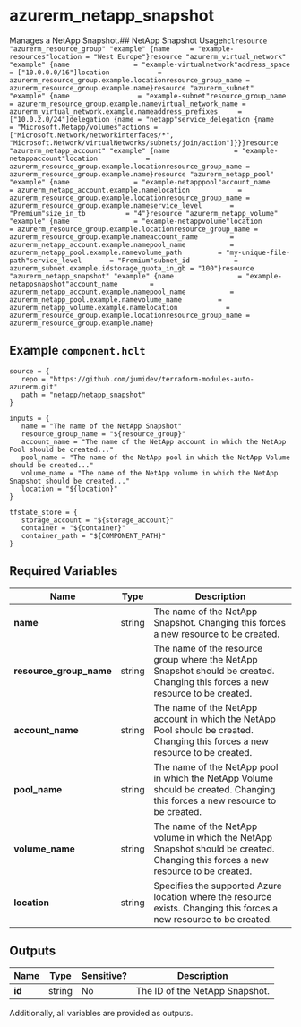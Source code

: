 # azurerm_netapp_snapshot

Manages a NetApp Snapshot.## NetApp Snapshot Usage```hclresource "azurerm_resource_group" "example" {name     = "example-resources"location = "West Europe"}resource "azurerm_virtual_network" "example" {name                = "example-virtualnetwork"address_space       = ["10.0.0.0/16"]location            = azurerm_resource_group.example.locationresource_group_name = azurerm_resource_group.example.name}resource "azurerm_subnet" "example" {name                 = "example-subnet"resource_group_name  = azurerm_resource_group.example.namevirtual_network_name = azurerm_virtual_network.example.nameaddress_prefixes     = ["10.0.2.0/24"]delegation {name = "netapp"service_delegation {name    = "Microsoft.Netapp/volumes"actions = ["Microsoft.Network/networkinterfaces/*", "Microsoft.Network/virtualNetworks/subnets/join/action"]}}}resource "azurerm_netapp_account" "example" {name                = "example-netappaccount"location            = azurerm_resource_group.example.locationresource_group_name = azurerm_resource_group.example.name}resource "azurerm_netapp_pool" "example" {name                = "example-netapppool"account_name        = azurerm_netapp_account.example.namelocation            = azurerm_resource_group.example.locationresource_group_name = azurerm_resource_group.example.nameservice_level       = "Premium"size_in_tb          = "4"}resource "azurerm_netapp_volume" "example" {name                = "example-netappvolume"location            = azurerm_resource_group.example.locationresource_group_name = azurerm_resource_group.example.nameaccount_name        = azurerm_netapp_account.example.namepool_name           = azurerm_netapp_pool.example.namevolume_path         = "my-unique-file-path"service_level       = "Premium"subnet_id           = azurerm_subnet.example.idstorage_quota_in_gb = "100"}resource "azurerm_netapp_snapshot" "example" {name                = "example-netappsnapshot"account_name        = azurerm_netapp_account.example.namepool_name           = azurerm_netapp_pool.example.namevolume_name         = azurerm_netapp_volume.example.namelocation            = azurerm_resource_group.example.locationresource_group_name = azurerm_resource_group.example.name}```

## Example `component.hclt`

```hcl
source = {
   repo = "https://github.com/jumidev/terraform-modules-auto-azurerm.git"   
   path = "netapp/netapp_snapshot"   
}

inputs = {
   name = "The name of the NetApp Snapshot"   
   resource_group_name = "${resource_group}"   
   account_name = "The name of the NetApp account in which the NetApp Pool should be created..."   
   pool_name = "The name of the NetApp pool in which the NetApp Volume should be created..."   
   volume_name = "The name of the NetApp volume in which the NetApp Snapshot should be created..."   
   location = "${location}"   
}

tfstate_store = {
   storage_account = "${storage_account}"   
   container = "${container}"   
   container_path = "${COMPONENT_PATH}"   
}

```

## Required Variables

| Name | Type |  Description |
| ---- | --------- |  ----------- |
| **name** | string |  The name of the NetApp Snapshot. Changing this forces a new resource to be created. | 
| **resource_group_name** | string |  The name of the resource group where the NetApp Snapshot should be created. Changing this forces a new resource to be created. | 
| **account_name** | string |  The name of the NetApp account in which the NetApp Pool should be created. Changing this forces a new resource to be created. | 
| **pool_name** | string |  The name of the NetApp pool in which the NetApp Volume should be created. Changing this forces a new resource to be created. | 
| **volume_name** | string |  The name of the NetApp volume in which the NetApp Snapshot should be created. Changing this forces a new resource to be created. | 
| **location** | string |  Specifies the supported Azure location where the resource exists. Changing this forces a new resource to be created. | 



## Outputs

| Name | Type | Sensitive? | Description |
| ---- | ---- | --------- | --------- |
| **id** | string | No  | The ID of the NetApp Snapshot. | 

Additionally, all variables are provided as outputs.

